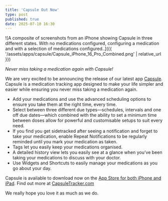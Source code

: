 ```yaml
---
title: 'Capsule Out Now'
type: post
published: true
date: 2025-07-10 16:30
---
```

![A composite of screenshots from an iPhone showing Capsule in three different states. With no medications configured, configuring a medication and with a selection of medications configured..]({{ '/assets/apps/capsule/Capsule_iPhone_16_Pro_Combined.png' | relative_url }})

*Never miss taking a medication again with Capsule!*

We are very excited to be announcing the release of our latest app [Capsule](https://apps.apple.com/us/app/capsule-medication-tracker/id6744626190).
Capsule is a medication tracking app designed to make your life simpler and easier while ensuring you never miss taking a medication again.

- Add your medications and use the advanced scheduling options to ensure you take them at the right time, every time.
- Select between three different due types—schedules, intervals and one off due dates—which combined with the ability to set a minimum time between doses allow for powerful and customisable setups to suit every need.
- If you find you get sidetracked after seeing a notification and forget to take your medication, enable Repeat Notifications to be regularly reminded until you mark your medication as taken.
- Tags let you easily keep your medications organised.
- A detailed history view lets you easily see at a glance when you’ve been taking your medications to discuss with your doctor.
- Use Widgets and Shortcuts to easily manage your medications as you go about your day.

Capsule is available to download now on the [App Store for both iPhone and iPad](https://apps.apple.com/us/app/capsule-medication-tracker/id6744626190).
Find out more at [CapsuleTracker.com](https://capsuletracker.com/)

We really hope you love it as much as we do.
